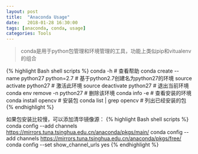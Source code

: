 ```yaml
---
layout: post
title:  "Anaconda Usage"
date:   2018-01-28 16:30:00
tags: [anaconda, conda, usage]
categories: Tools
---
```


> conda是用于python包管理和环境管理的工具，功能上类似pip和vitualenv的组合

{% highlight Bash shell scripts %}
conda -h   # 查看帮助
conda create --name python27 python=2.7  # 基于python2.7创建名为python27的环境
source activate python27      # 激活此环境
source deactivate python27    # 退出当前环境
conda env remove -n python27  # 删除该环境
conda info -e                 # 查看安装的环境
conda install opencv          # 安装包
conda list | grep opencv      # 列出已经安装的包
{% endhighlight %}

如果包安装比较慢，可以添加清华镜像源：
{% highlight Bash shell scripts %}
conda config --add channels https://mirrors.tuna.tsinghua.edu.cn/anaconda/pkgs/main/
conda config --add channels https://mirrors.tuna.tsinghua.edu.cn/anaconda/pkgs/free/
conda config --set show_channel_urls yes
{% endhighlight %}
